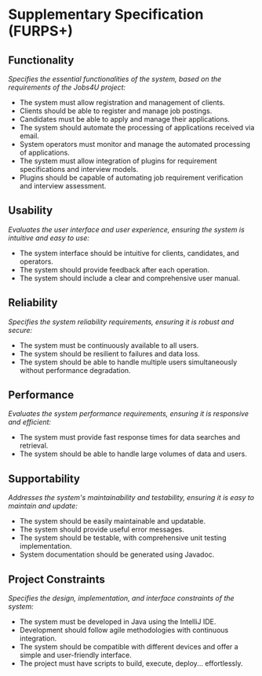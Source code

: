 # Supplementary Specification (FURPS+)

## Functionality

_Specifies the essential functionalities of the system, based on the requirements of the Jobs4U project:_

- The system must allow registration and management of clients.
- Clients should be able to register and manage job postings.
- Candidates must be able to apply and manage their applications.
- The system should automate the processing of applications received via email.
- System operators must monitor and manage the automated processing of applications.
- The system must allow integration of plugins for requirement specifications and interview models.
- Plugins should be capable of automating job requirement verification and interview assessment.

## Usability

_Evaluates the user interface and user experience, ensuring the system is intuitive and easy to use:_

- The system interface should be intuitive for clients, candidates, and operators.
- The system should provide feedback after each operation.
- The system should include a clear and comprehensive user manual.

## Reliability

_Specifies the system reliability requirements, ensuring it is robust and secure:_

- The system must be continuously available to all users.
- The system should be resilient to failures and data loss.
- The system should be able to handle multiple users simultaneously without performance degradation.

## Performance

_Evaluates the system performance requirements, ensuring it is responsive and efficient:_

- The system must provide fast response times for data searches and retrieval.
- The system should be able to handle large volumes of data and users.

## Supportability

_Addresses the system's maintainability and testability, ensuring it is easy to maintain and update:_

- The system should be easily maintainable and updatable.
- The system should provide useful error messages.
- The system should be testable, with comprehensive unit testing implementation.
- System documentation should be generated using Javadoc.

## Project Constraints

_Specifies the design, implementation, and interface constraints of the system:_

- The system must be developed in Java using the IntelliJ IDE.
- Development should follow agile methodologies with continuous integration.
- The system should be compatible with different devices and offer a simple and user-friendly interface.
- The project must have scripts to build, execute, deploy... effortlessly.